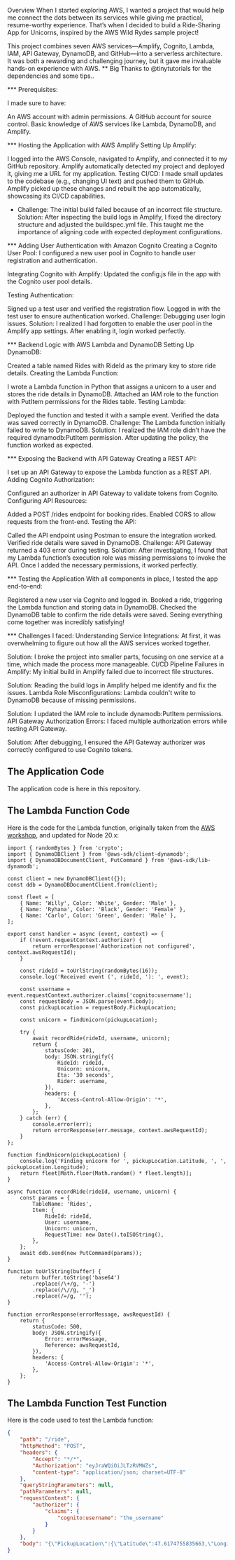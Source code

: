 Overview
When I started exploring AWS, I wanted a project that would help me connect the dots between its services while giving me practical, resume-worthy experience. That’s when I decided to build a Ride-Sharing App for Unicorns, inspired by the AWS Wild Rydes sample project!

This project combines seven AWS services—Amplify, Cognito, Lambda, IAM, API Gateway, DynamoDB, and GitHub—into a serverless architecture. It was both a rewarding and challenging journey, but it gave me invaluable hands-on experience with AWS.
** Big Thanks to @tinytutorials for the dependencies and some tips..

*** Prerequisites:

I made sure to have:

An AWS account with admin permissions.
A GitHub account for source control.
Basic knowledge of AWS services like Lambda, DynamoDB, and Amplify.

*** Hosting the Application with AWS Amplify
Setting Up Amplify:

I logged into the AWS Console, navigated to Amplify, and connected it to my GitHub repository.
Amplify automatically detected my project and deployed it, giving me a URL for my application.
Testing CI/CD:
I made small updates to the codebase (e.g., changing UI text) and pushed them to GitHub. Amplify picked up these changes and rebuilt the app automatically, showcasing its CI/CD capabilities.

* Challenge: The initial build failed because of an incorrect file structure.
Solution: After inspecting the build logs in Amplify, I fixed the directory structure and adjusted the buildspec.yml file. This taught me the importance of aligning code with expected deployment configurations.

*** Adding User Authentication with Amazon Cognito
Creating a Cognito User Pool:
I configured a new user pool in Cognito to handle user registration and authentication.

Integrating Cognito with Amplify:
Updated the config.js file in the app with the Cognito user pool details.

Testing Authentication:

Signed up a test user and verified the registration flow.
Logged in with the test user to ensure authentication worked.
Challenge: Debugging user login issues.
Solution: I realized I had forgotten to enable the user pool in the Amplify app settings. After enabling it, login worked perfectly.

*** Backend Logic with AWS Lambda and DynamoDB
Setting Up DynamoDB:

Created a table named Rides with RideId as the primary key to store ride details.
Creating the Lambda Function:

I wrote a Lambda function in Python that assigns a unicorn to a user and stores the ride details in DynamoDB.
Attached an IAM role to the function with PutItem permissions for the Rides table.
Testing Lambda:

Deployed the function and tested it with a sample event.
Verified the data was saved correctly in DynamoDB.
Challenge: The Lambda function initially failed to write to DynamoDB.
Solution: I realized the IAM role didn’t have the required dynamodb:PutItem permission. After updating the policy, the function worked as expected.

*** Exposing the Backend with API Gateway
Creating a REST API:

I set up an API Gateway to expose the Lambda function as a REST API.
Adding Cognito Authorization:

Configured an authorizer in API Gateway to validate tokens from Cognito.
Configuring API Resources:

Added a POST /rides endpoint for booking rides.
Enabled CORS to allow requests from the front-end.
Testing the API:

Called the API endpoint using Postman to ensure the integration worked.
Verified ride details were saved in DynamoDB.
Challenge: API Gateway returned a 403 error during testing.
Solution: After investigating, I found that my Lambda function’s execution role was missing permissions to invoke the API. Once I added the necessary permissions, it worked perfectly.

*** Testing the Application
With all components in place, I tested the app end-to-end:

Registered a new user via Cognito and logged in.
Booked a ride, triggering the Lambda function and storing data in DynamoDB.
Checked the DynamoDB table to confirm the ride details were saved.
Seeing everything come together was incredibly satisfying!


*** Challenges I faced:
Understanding Service Integrations:
At first, it was overwhelming to figure out how all the AWS services worked together.

Solution: I broke the project into smaller parts, focusing on one service at a time, which made the process more manageable.
CI/CD Pipeline Failures in Amplify:
My initial build in Amplify failed due to incorrect file structures.

Solution: Reading the build logs in Amplify helped me identify and fix the issues.
Lambda Role Misconfigurations:
Lambda couldn't write to DynamoDB because of missing permissions.

Solution: I updated the IAM role to include dynamodb:PutItem permissions.
API Gateway Authorization Errors:
I faced multiple authorization errors while testing API Gateway.

Solution: After debugging, I ensured the API Gateway authorizer was correctly configured to use Cognito tokens.


## The Application Code
The application code is here in this repository.

## The Lambda Function Code
Here is the code for the Lambda function, originally taken from the [AWS workshop](https://aws.amazon.com/getting-started/hands-on/build-serverless-web-app-lambda-apigateway-s3-dynamodb-cognito/module-3/ ), and updated for Node 20.x:

```node
import { randomBytes } from 'crypto';
import { DynamoDBClient } from '@aws-sdk/client-dynamodb';
import { DynamoDBDocumentClient, PutCommand } from '@aws-sdk/lib-dynamodb';

const client = new DynamoDBClient({});
const ddb = DynamoDBDocumentClient.from(client);

const fleet = [
    { Name: 'Willy', Color: 'White', Gender: 'Male' },
    { Name: 'Ryhana', Color: 'Black', Gender: 'Female' },
    { Name: 'Carlo', Color: 'Green', Gender: 'Male' },
];

export const handler = async (event, context) => {
    if (!event.requestContext.authorizer) {
        return errorResponse('Authorization not configured', context.awsRequestId);
    }

    const rideId = toUrlString(randomBytes(16));
    console.log('Received event (', rideId, '): ', event);

    const username = event.requestContext.authorizer.claims['cognito:username'];
    const requestBody = JSON.parse(event.body);
    const pickupLocation = requestBody.PickupLocation;

    const unicorn = findUnicorn(pickupLocation);

    try {
        await recordRide(rideId, username, unicorn);
        return {
            statusCode: 201,
            body: JSON.stringify({
                RideId: rideId,
                Unicorn: unicorn,
                Eta: '30 seconds',
                Rider: username,
            }),
            headers: {
                'Access-Control-Allow-Origin': '*',
            },
        };
    } catch (err) {
        console.error(err);
        return errorResponse(err.message, context.awsRequestId);
    }
};

function findUnicorn(pickupLocation) {
    console.log('Finding unicorn for ', pickupLocation.Latitude, ', ', pickupLocation.Longitude);
    return fleet[Math.floor(Math.random() * fleet.length)];
}

async function recordRide(rideId, username, unicorn) {
    const params = {
        TableName: 'Rides',
        Item: {
            RideId: rideId,
            User: username,
            Unicorn: unicorn,
            RequestTime: new Date().toISOString(),
        },
    };
    await ddb.send(new PutCommand(params));
}

function toUrlString(buffer) {
    return buffer.toString('base64')
        .replace(/\+/g, '-')
        .replace(/\//g, '_')
        .replace(/=/g, '');
}

function errorResponse(errorMessage, awsRequestId) {
    return {
        statusCode: 500,
        body: JSON.stringify({
            Error: errorMessage,
            Reference: awsRequestId,
        }),
        headers: {
            'Access-Control-Allow-Origin': '*',
        },
    };
}
```

## The Lambda Function Test Function
Here is the code used to test the Lambda function:

```json
{
    "path": "/ride",
    "httpMethod": "POST",
    "headers": {
        "Accept": "*/*",
        "Authorization": "eyJraWQiOiJLTzRVMWZs",
        "content-type": "application/json; charset=UTF-8"
    },
    "queryStringParameters": null,
    "pathParameters": null,
    "requestContext": {
        "authorizer": {
            "claims": {
                "cognito:username": "the_username"
            }
        }
    },
    "body": "{\"PickupLocation\":{\"Latitude\":47.6174755835663,\"Longitude\":-122.28837066650185}}"
}
```

